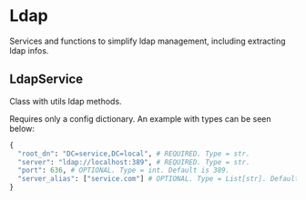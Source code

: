 # Ldap

Services and functions to simplify ldap management, including extracting ldap infos.

## LdapService

Class with utils ldap methods.

Requires only a config dictionary. An example with types can be seen below:

```python
{
  "root_dn": "DC=service,DC=local", # REQUIRED. Type = str.
  "server": "ldap://localhost:389", # REQUIRED. Type = str.
  "port": 636, # OPTIONAL. Type = int. Default is 389.
  "server_alias": ["service.com"] # OPTIONAL. Type = List[str]. Default is [].
}

```
